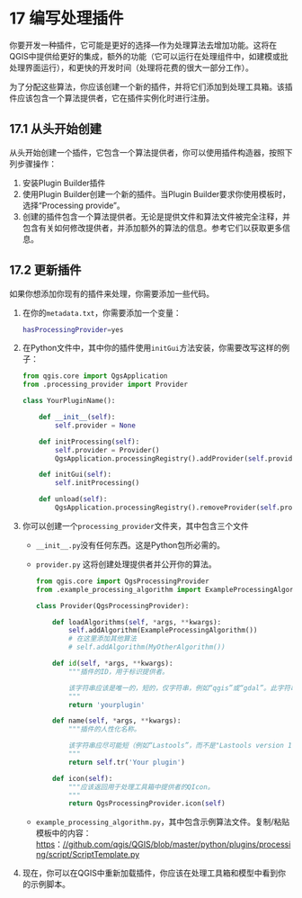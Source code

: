 # 17 编写处理插件

你要开发一种插件，它可能是更好的选择—作为处理算法去增加功能。这将在QGIS中提供给更好的集成，额外的功能（它可以运行在处理组件中，如建模或批处理界面运行），和更快的开发时间（处理将花费的很大一部分工作）。

为了分配这些算法，你应该创建一个新的插件，并将它们添加到处理工具箱。该插件应该包含一个算法提供者，它在插件实例化时进行注册。

## 17.1 从头开始创建

从头开始创建一个插件，它包含一个算法提供者，你可以使用插件构造器，按照下列步骤操作：

1. 安装Plugin Builder插件
2. 使用Plugin Builder创建一个新的插件。当Plugin Builder要求你使用模板时，选择“Processing provide”。
3. 创建的插件包含一个算法提供者。无论是提供文件和算法文件被完全注释，并包含有关如何修改提供者，并添加额外的算法的信息。参考它们以获取更多信息。

## 17.2 更新插件

如果你想添加你现有的插件来处理，你需要添加一些代码。

1. 在你的`metadata.txt`，你需要添加一个变量：

	```bash
	hasProcessingProvider=yes
	```
	
2. 在Python文件中，其中你的插件使用`initGui`方法安装，你需要改写这样的例子：

	```python
	from qgis.core import QgsApplication
	from .processing_provider import Provider
	
	class YourPluginName():
	
	    def __init__(self):
	        self.provider = None
	
	    def initProcessing(self):
	        self.provider = Provider()
	        QgsApplication.processingRegistry().addProvider(self.provider)
	
	    def initGui(self):
	        self.initProcessing()
	
	    def unload(self):
	        QgsApplication.processingRegistry().removeProvider(self.provider)
	```
	
3. 你可以创建一个`processing_provider`文件夹，其中包含三个文件

   - `__init__.py`没有任何东西。这是Python包所必需的。

   - `provider.py` 这将创建处理提供者并公开你的算法。

     ```python
     from qgis.core import QgsProcessingProvider
     from .example_processing_algorithm import ExampleProcessingAlgorithm
     
     class Provider(QgsProcessingProvider):
     
         def loadAlgorithms(self, *args, **kwargs):
             self.addAlgorithm(ExampleProcessingAlgorithm())
             # 在这里添加其他算法
             # self.addAlgorithm(MyOtherAlgorithm())
     
         def id(self, *args, **kwargs):
             """插件的ID，用于标识提供者。
     
             该字符串应该是唯一的，短的，仅字符串，例如“qgis”或“gdal”。此字符串不应被翻译（localised）。
             """
             return 'yourplugin'
     
         def name(self, *args, **kwargs):
             """插件的人性化名称。
     
             该字符串应尽可能短（例如“Lastools”，而不是"Lastools version 1.0.1 64-bit")，并且需要翻译（localised）。
             """
             return self.tr('Your plugin')
     
         def icon(self):
             """应该返回用于处理工具箱中提供者的QIcon。
             """
             return QgsProcessingProvider.icon(self)
     ```

   - `example_processing_algorithm.py`，其中包含示例算法文件。复制/粘贴模板中的内容：[https](https://github.com/qgis/QGIS/blob/master/python/plugins/processing/script/ScriptTemplate.py)：[//github.com/qgis/QGIS/blob/master/python/plugins/processing/script/ScriptTemplate.py](https://github.com/qgis/QGIS/blob/master/python/plugins/processing/script/ScriptTemplate.py)

4. 现在，你可以在QGIS中重新加载插件，你应该在处理工具箱和模型中看到你的示例脚本。